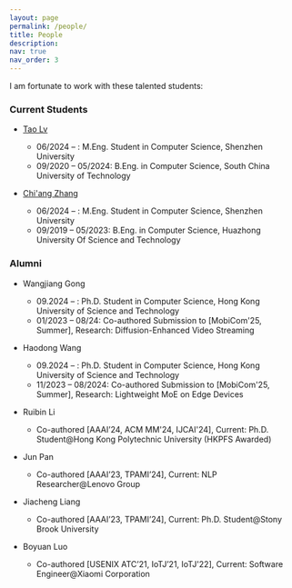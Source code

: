 ```yaml
---
layout: page
permalink: /people/
title: People
description: 
nav: true
nav_order: 3
---
```


I am fortunate to work with these talented students:

### Current Students

* [Tao Lv](https://lvtao65535.github.io/)  
    * 06/2024 – : M.Eng. Student in Computer Science, Shenzhen University  
    * 09/2020 – 05/2024: B.Eng. in Computer Science, South China University of Technology  

* [Chi'ang Zhang](https://zhangchiang.github.io/)  
    * 06/2024 – : M.Eng. Student in Computer Science, Shenzhen University   
    * 09/2019 – 05/2023: B.Eng. in Computer Science, Huazhong University Of Science and Technology  


### Alumni

* Wangjiang Gong  
    * 09.2024 – : Ph.D. Student in Computer Science, Hong Kong University of Science and Technology  
    * 01/2023 – 08/24: Co-authored Submission to [MobiCom'25, Summer], Research: Diffusion-Enhanced Video Streaming  
  
* Haodong Wang  
    * 09.2024 – : Ph.D. Student in Computer Science, Hong Kong University of Science and Technology  
    * 11/2023 – 08/2024: Co-authored Submission to [MobiCom'25, Summer], Research: Lightweight MoE on Edge Devices  

* Ruibin Li  
    * Co-authored [AAAI’24, ACM MM'24, IJCAI'24], Current: Ph.D. Student@Hong Kong Polytechnic University (HKPFS Awarded)  

* Jun Pan  
    * Co-authored [AAAI’23, TPAMI’24], Current: NLP Researcher@Lenovo Group  

* Jiacheng Liang  
    * Co-authored [AAAI’23, TPAMI’24], Current: Ph.D. Student@Stony Brook University   

* Boyuan Luo   
    * Co-authored [USENIX ATC’21, IoTJ’21, IoTJ'22], Current: Software Engineer@Xiaomi Corporation  
    